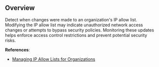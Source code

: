 ## Overview

Detect when changes were made to an organization's IP allow list. Modifying the IP allow list may indicate unauthorized network access changes or attempts to bypass security policies. Monitoring these updates helps enforce access control restrictions and prevent potential security risks.

**References**:
- [Managing IP Allow Lists for Organizations](https://docs.github.com/en/organizations/managing-organization-settings/restricting-network-access-to-your-organization)

